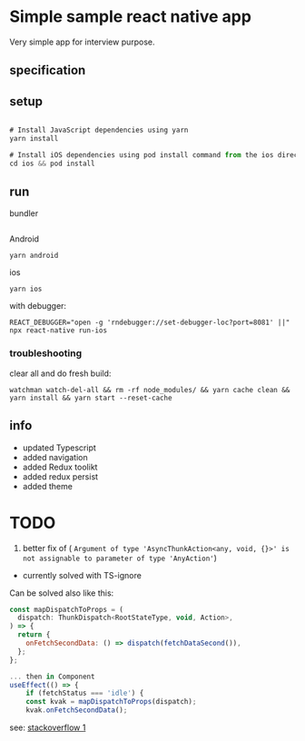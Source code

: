 # Simple sample react native app
Very simple app for interview purpose.

## specification


## setup

```javascript

# Install JavaScript dependencies using yarn
yarn install

# Install iOS dependencies using pod install command from the ios directory
cd ios && pod install
```

## run

bundler

```

```

Android

```
yarn android
```

ios

```
yarn ios
```

with debugger:
```
REACT_DEBUGGER="open -g 'rndebugger://set-debugger-loc?port=8081' ||" npx react-native run-ios
```

### troubleshooting

clear all and do fresh build:

```
watchman watch-del-all && rm -rf node_modules/ && yarn cache clean && yarn install && yarn start --reset-cache
```

## info
- updated Typescript
- added navigation
- added Redux toolikt
- added redux persist
- added theme


# TODO
1) better fix of ( `Argument of type 'AsyncThunkAction<any, void, {}>' is not assignable to parameter of type 'AnyAction'`)
- currently solved with TS-ignore

Can be solved also like this:
```javascript
const mapDispatchToProps = (
  dispatch: ThunkDispatch<RootStateType, void, Action>,
) => {
  return {
    onFetchSecondData: () => dispatch(fetchDataSecond()),
  };
};

... then in Component
useEffect(() => {
    if (fetchStatus === 'idle') {
    const kvak = mapDispatchToProps(dispatch);
    kvak.onFetchSecondData();
```

see: [stackoverflow 1](https://stackoverflow.com/questions/70143816/argument-of-type-asyncthunkactionany-void-is-not-assignable-to-paramete)
